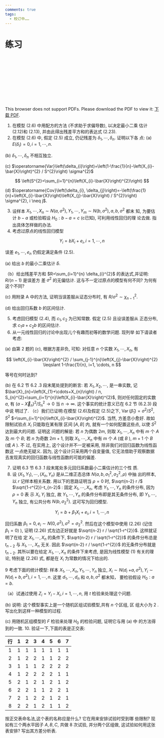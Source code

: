 ```yaml
---
comments: true
tags:
  - 校订中……
---
```


# 练习

<object data="https://eanyang7.github.io/Probability-and-Statistics/assets/6/exercises.pdf" type="application/pdf" width="700px" height="700px">
    <embed src="https://eanyang7.github.io/Probability-and-Statistics/assets/6/exercises.pdf">
        <p>This browser does not support PDFs. Please download the PDF to view it: <a href="https://eanyang7.github.io/Probability-and-Statistics/assets/6/exercises.pdf">下载 PDF</a>.</p>
    </embed>
</object>

1. 在模型 (2.6) 中用配方的方法 (不求助于求偏导数), 以决定最小二乘 估计 (2.12)和 (2.13), 并由此得出残差平方和的表达式 (2.23).
2. 在模型 (2.6) 中, 假定 (2.5) 成立, 仍记残差为 $\delta_{1}, \cdots, \delta_{n}$. 证明以下各 点: (a) $E\left(\delta_{i}\right)=0, i=1, \cdots, n$.

(b) $\delta_{1}, \cdots, \delta_{n}$ 不相互独立.

(c) $\operatorname{Var}\left(\delta_{i}\right)=\left(1-\frac{1}{n}-\left(X_{i}-\bar{X}\right)^{2} / S^{2}\right) \sigma^{2}$

$$
\left(S^{2}=\sum_{i=1}^{n}\left(X_{i}-\bar{X}\right)^{2}\right)
$$

(d) $\operatorname{Cov}\left(\delta_{i}, \delta_{j}\right)=-\left(\frac{1}{n}+\left(X_{i}-\bar{X}\right)\left(X_{j}-\bar{X}\right) / S^{2}\right) \sigma^{2}, i \neq j$.

3. 设样本 $X_{1}, \cdots, X_{n} \sim N\left(a, \sigma^{2}\right), Y_{1}, \cdots, Y_{m} \sim N\left(b, \sigma^{2}\right), a, b, \sigma^{2}$ 都末 知, 为要估计 $b-a$ 或检验暇设 $H_{0}: b-a=c$ (c已知), 可利用线性回归的理 论去做. 指出具体怎样做的办法.
4. 考虑过原点的线性回归模型

$$
Y_{i}=b X_{i}+e_{i}, i=1, \cdots, n
$$

误差 $e_{1}, \cdots, e_{n}$ 仍假定满足条件 (2.5).

(a) 给出 $b$ 的最小二乘估计 $\hat{b}$.

（b）给出残差平方和 $R=\sum_{i=1}^{n} \delta_{i}^{2}$ 的表达式,并证明: $R /(n-1)$ 是误差方 差 $\sigma^{2}$ 的无偏估计. 这与不一定过原点的模型有何不同? 为何有这个不同?

(c) 用附录 $\mathrm{A}$ 中的方法, 证明当误差服从证态分布时, 有 $R / \sigma^{2} \sim \chi_{n-1}^{2}$.

(d) 给出回归系数 $b$ 的区间估计.

5. 考虑回归模型 (2.4), 而 $c_{1}, c_{2}$ 为已知常数. 假定 (2.5) 且设误差服从 正态分布,求 $c_{1} a+c_{2} b$ 的区间估计.
6. 从一元线性回归的讨论中出现儿个有趣而初等的数学问题. 现列举 如下请读者考虑:

(a) 由第 2 题的 (c), 根据方差非负, 可知: 对任意 $n$ 个实数 $X_{1}, \cdots, X_{n}$, 有

$$
\left(X_{i}-\bar{X}\right)^{2} / \sum_{j-1}^{n}\left(X_{j}-\bar{X}\right)^{2} \leqslant 1-\frac{1}{n}, i=1, \cdots, n
$$

等号在何时达到?

(b) 在 6.2 节 6.2 .3 段末尾处提到的断言: 若 $X_{1}, X_{2}, \cdots$, 是一串实数, 记 $\bar{X}_{n}=\left(X_{1}+\cdots+X_{n}\right) / n, S_{n}^{2}=\sum_{i=1}^{n}\left(X_{i}-\bar{X}\right)^{2}$, 则对任何固定的实数 $a$, 有 $\left(a-\vec{X}_{n}\right)^{2} / S_{n}^{2} \rightarrow 0$ 当 $n \rightarrow \infty$. 这个事实的统计意义已在 6.2 节 (6.2.3) 段中说 明过了. （c）我们已证明:在模型 (2.6)及假定 (2.5)之下, $\operatorname{Var}\left(\hat{\beta}_{1}\right)=\sigma^{2} / S^{2}, S^{2}$ $=\sum_{i=1}^{n}\left(X_{i}-\bar{X}\right)^{2}$. 当然, 方差息小愈好. 故如限制试验点 $X_{i}$ 只能取在某有限 区间 $[A, B]$ 内, 就有一个如何配置这些点, 以使 $S^{2}$ 达到最大的问题. 证明这 问题的解是: 若 $n$ 为偶数 $2 m$, 则取 $X_{1}, \cdots, X_{n}$ 中有 $m$ 个 $A$ 及 $m$ 个 $B$; 若 $n$ 为奇数 $2 m+1$, 则取 $X_{1}, \cdots, X_{n}$ 中有 $m$ 个 $A$ (或 $B$ ), $m+1$ 个 $B$ (或 $A$ ). 不 过, 在实用上, 这个设计并不一定被采用, 除非我们对回归函数为线性函数这 一点绝无疑义. 因为, 这个设计只采用两个自变量值, 它无法借助于观察数据 去发现真实的回归函数与线性函数的可能的偏差.

7. 证明 6.3 节 6.3 .1 段末尾处多元回归系数最小二乘估计的三个性 质.
8. 设 $\left(X_{1}, Y_{1}\right), \cdots,\left(X_{n}, Y_{n}\right)$ 是从二维正态总体 $N\left(a, b, \sigma_{1}^{2}, \sigma_{2}^{2}, \rho\right)$ 中抽 出的样本, 以 $r$ 记样本相关系数. 用以下的思路证明当 $\rho=0$ 时, $\sqrt{n-2} r /$ $\sqrt{1-r^{2}}-t_{n-2}$ : 固定 $X_{1}, \cdots, X_{n}$, 考虑 $Y_{1}, \cdots, Y_{n}$ 的条件分布, 因为 $\rho=0$ 表 示 $X_{i}, Y_{i}$ 独立, 故 $Y_{1}, \cdots, Y_{n}$ 的条件分布即是其无条件分布, 即 $Y_{1}, \cdots, Y_{n}$ 独立, 有公共分布 $N\left(b, \sigma_{2}^{2}\right)$. 这可写为回归模型.

$$
Y_{i}=b+\beta_{1} X_{i}+e_{i}, i=1, \cdots, n
$$

回归系数 $\beta_{1}=0, e_{i} \sim N\left(0, \sigma^{2}\right), \sigma^{2}=\sigma_{2}^{2}$. 然后在这个模型中使用 (2.26) (记住 $\left.\beta_{1}=0\right)$ ), 证明 (2.26) 式左边正好就是 $\sqrt{n-2} r / \sqrt{1-r^{2}}$. 这样就证明了在给 定 $X_{1}, \cdots, X_{n}$ 的条件下, $\sqrt{n-2} r / \sqrt{1-r^{2}}$ 的条件分布总是 $t_{n-2}$ 与 $X_{1}, \cdots$, $X_{n}$ 无关. 因此 $\sqrt{n-2} r / \sqrt{1-r^{2}}$ 的无条件分布就是 $t_{n-2}$. 其所以要在给定 $X_{1}, \cdots, X_{n}$ 的条件下来考虑, 是因为线性模型 (1) 有关的理论, 特别是 (2.26) 式, 都是在 $X_{i}$ 为常数的情况下给出的.

9 考虑下面的统计模型: 样本 $X_{1}, \cdots, X_{n}, Y_{1}, \cdots, Y_{n}$ 独立, $X_{i} \sim N\left(d_{i}\right.$ $\left.+a, \sigma^{2}\right), Y_{i} \sim N\left(d_{i}+b, \sigma^{2}\right), i=1, \cdots, n$. 这里 $d_{1}, \cdots, d_{n}$ 和 $a, b, \sigma^{2}$ 都末知， 要检验假设 $H_{0}: a=b$.

（a）试通过使用 $Z_{i}=Y_{i}-X_{i}, i=1, \cdots, n$, 用 $t$ 检验来处理这个问题.

(b) 说明: 这个模型事实上是一个随机区组试验模型,共有 $n$ 个区组, 区 组大小为 2 . 写出化到这样一种模型的过程.

(c) 用随机区组模型的 $F$ 检验来处理 $H_{0}$ 的检验问题, 证明它与用 (a) 中 的方法得到的一致. 10. 验证一下,下面的表是正交表:

| 行 | 1 | 2 | 3 | 4 | 5 | 6 | 7 |
| :---: | :--- | :--- | :--- | :--- | :--- | :--- | :--- |
| 1 | 1 | 1 | 1 | 1 | 1 | 1 | 1 |
| 2 | 1 | 2 | 2 | 1 | 1 | 2 | 2 |
| 3 | 1 | 1 | 1 | 2 | 2 | 2 | 2 |
| 4 | 1 | 2 | 2 | 2 | 2 | 1 | 1 |
| 5 | 2 | 1 | 2 | 1 | 2 | 1 | 2 |
| 6 | 2 | 2 | 1 | 1 | 2 | 2 | 1 |
| 7 | 2 | 1 | 2 | 2 | 1 | 2 | 1 |
| 8 | 2 | 2 | 1 | 2 | 1 | 1 | 2 |

按正交表命名法,这个表的名称应是什么? 它在用来安排试验时受到哪 些限制? 现如有三个两水平因子 $A, B, C$, 共做 8 次试验, 并分两个区组做, 这试验如何用这张表安排? 写出其方差分析表.

